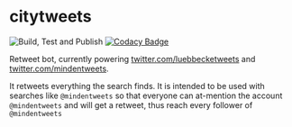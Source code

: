  # citytweets

![Build, Test and Publish](https://github.com/ynedderhoff/citytweets/workflows/Build,%20Test%20and%20Publish/badge.svg) [![Codacy Badge](https://api.codacy.com/project/badge/Grade/d8280dad48c6491caa91e7241c48ccb1)](https://app.codacy.com/manual/YNedderhoff/citytweets?utm_source=github.com&utm_medium=referral&utm_content=YNedderhoff/citytweets&utm_campaign=Badge_Grade_Dashboard)

Retweet bot, currently powering [twitter.com/luebbecketweets](https://twitter.com/luebbecketweets) and [twitter.com/mindentweets](https://twitter.com/mindentweets). 

It retweets everything the search finds. It is intended to be used with searches like `@mindentweets` so that everyone can at-mention the account `@mindentweets` and will get a retweet, thus reach every follower of `@mindentweets`
